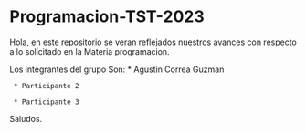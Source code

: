 # Programacion-TST-2023

Hola, en este repositorio se veran reflejados nuestros avances con respecto a lo solicitado en la Materia programacion.

Los integrantes del grupo Son:
    * Agustin Correa Guzman
	 
	 * Participante 2
    
	 * Participante 3
    
Saludos.    
